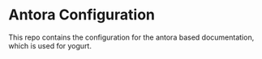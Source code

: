 # Antora Configuration

This repo contains the configuration for the antora based documentation, which is used for yogurt.
